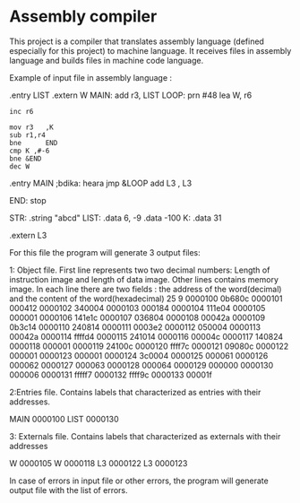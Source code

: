 # Assembly compiler

This project is a compiler 
that translates assembly language (defined especially for
this project) to machine language.
It receives files in assembly language and builds 
files in machine code language.

Example of input file in assembly language :

.entry LIST
.extern W
MAIN: add r3, LIST
LOOP: prn    #48
lea		W,     r6


	inc r6

	mov r3   ,K
	sub r1,r4
	bne 	 END
	cmp	K ,#-6
	bne	&END
	dec W

.entry MAIN
;bdika: heara
	jmp	&LOOP
	add L3 , L3


END:	stop

STR: .string "abcd"
LIST: .data 6,  -9
.data -100
K: .data 31

.extern L3

For this file the program will generate 3 output files:

1: Object file. First line represents two two decimal numbers:
  Length of instruction image and length of data image.
  Other lines contains memory image. In each line there are two fields :
  the address of the word(decimal) and the content of the word(hexadecimal)
     25 9
0000100 0b680c
0000101 000412
0000102 340004
0000103 000184
0000104 111e04
0000105 000001
0000106 141e1c
0000107 036804
0000108 00042a
0000109 0b3c14
0000110 240814
0000111 0003e2
0000112 050004
0000113 00042a
0000114 ffffd4
0000115 241014
0000116 00004c
0000117 140824
0000118 000001
0000119 24100c
0000120 ffff7c
0000121 09080c
0000122 000001
0000123 000001
0000124 3c0004
0000125 000061
0000126 000062
0000127 000063
0000128 000064
0000129 000000
0000130 000006
0000131 fffff7
0000132 ffff9c
0000133 00001f

2:Entries file. Contains labels that characterized
 as entries with their addresses.

MAIN 0000100
LIST 0000130

3: Externals file. Contains labels that characterized
  as externals with their addresses

W 0000105
W 0000118
L3 0000122
L3 0000123

In case of errors in input file or other errors, the program
will generate output file with the list of errors.
